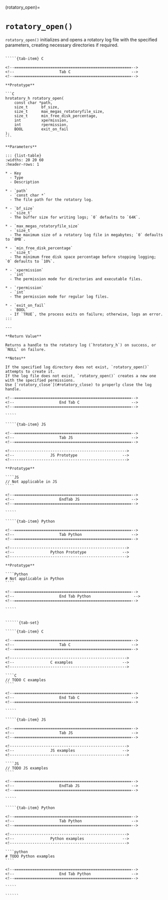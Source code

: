 <!-- ============================================================== -->
(rotatory_open)=
# `rotatory_open()`
<!-- ============================================================== -->

`rotatory_open()` initializes and opens a rotatory log file with the specified parameters, creating necessary directories if required.

<!------------------------------------------------------------>
<!--                    Prototypes                          -->
<!------------------------------------------------------------>

``````{tab-set}

`````{tab-item} C

<!--====================================================-->
<!--                    Tab C                           -->
<!--====================================================-->

**Prototype**

```C
hrotatory_h rotatory_open(
    const char *path,
    size_t      bf_size,
    size_t      max_megas_rotatoryfile_size,
    size_t      min_free_disk_percentage,
    int         xpermission,
    int         rpermission,
    BOOL        exit_on_fail
);
```

**Parameters**

::: {list-table}
:widths: 20 20 60
:header-rows: 1

* - Key
  - Type
  - Description

* - `path`
  - `const char *`
  - The file path for the rotatory log.

* - `bf_size`
  - `size_t`
  - The buffer size for writing logs; `0` defaults to `64K`.

* - `max_megas_rotatoryfile_size`
  - `size_t`
  - The maximum size of a rotatory log file in megabytes; `0` defaults to `8MB`.

* - `min_free_disk_percentage`
  - `size_t`
  - The minimum free disk space percentage before stopping logging; `0` defaults to `10%`.

* - `xpermission`
  - `int`
  - The permission mode for directories and executable files.

* - `rpermission`
  - `int`
  - The permission mode for regular log files.

* - `exit_on_fail`
  - `BOOL`
  - If `TRUE`, the process exits on failure; otherwise, logs an error.
:::

---

**Return Value**

Returns a handle to the rotatory log (`hrotatory_h`) on success, or `NULL` on failure.

**Notes**

If the specified log directory does not exist, `rotatory_open()` attempts to create it.
If the log file does not exist, `rotatory_open()` creates a new one with the specified permissions.
Use [`rotatory_close`](#rotatory_close) to properly close the log handle.

<!--====================================================-->
<!--                    End Tab C                       -->
<!--====================================================-->

`````

`````{tab-item} JS

<!--====================================================-->
<!--                    Tab JS                          -->
<!--====================================================-->

<!---------------------------------------------------->
<!--                JS Prototype                    -->
<!---------------------------------------------------->

**Prototype**

````JS
// Not applicable in JS
````

<!--====================================================-->
<!--                    EndTab JS                       -->
<!--====================================================-->

`````

`````{tab-item} Python

<!--====================================================-->
<!--                    Tab Python                      -->
<!--====================================================-->

<!---------------------------------------------------->
<!--                Python Prototype                -->
<!---------------------------------------------------->

**Prototype**

````Python
# Not applicable in Python
````

<!--====================================================-->
<!--                    End Tab Python                   -->
<!--====================================================-->

`````

``````

<!------------------------------------------------------------>
<!--                    Examples                            -->
<!------------------------------------------------------------>

```````{dropdown} Examples

``````{tab-set}

`````{tab-item} C

<!--====================================================-->
<!--                    Tab C                           -->
<!--====================================================-->

<!---------------------------------------------------->
<!--                C examples                      -->
<!---------------------------------------------------->

````C
// TODO C examples
````

<!--====================================================-->
<!--                    End Tab C                       -->
<!--====================================================-->

`````

`````{tab-item} JS

<!--====================================================-->
<!--                    Tab JS                          -->
<!--====================================================-->

<!---------------------------------------------------->
<!--                JS examples                     -->
<!---------------------------------------------------->

````JS
// TODO JS examples
````

<!--====================================================-->
<!--                    EndTab JS                       -->
<!--====================================================-->

`````

`````{tab-item} Python

<!--====================================================-->
<!--                    Tab Python                      -->
<!--====================================================-->

<!---------------------------------------------------->
<!--                Python examples                 -->
<!---------------------------------------------------->

````python
# TODO Python examples
````

<!--====================================================-->
<!--                    End Tab Python                  -->
<!--====================================================-->

`````

``````

```````
